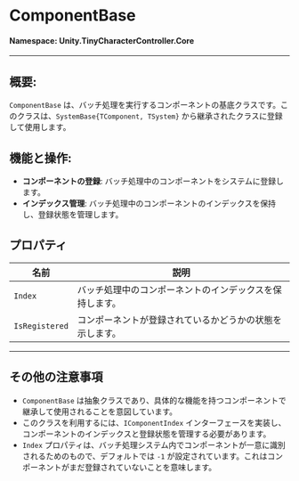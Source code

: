 ﻿# ComponentBase

#### **Namespace**: Unity.TinyCharacterController.Core
---

## 概要:
`ComponentBase` は、バッチ処理を実行するコンポーネントの基底クラスです。このクラスは、`SystemBase{TComponent, TSystem}` から継承されたクラスに登録して使用します。

## 機能と操作:
- **コンポーネントの登録**: バッチ処理中のコンポーネントをシステムに登録します。
- **インデックス管理**: バッチ処理中のコンポーネントのインデックスを保持し、登録状態を管理します。

## プロパティ
| 名前 | 説明 |
|------------------|------|
| `Index` | バッチ処理中のコンポーネントのインデックスを保持します。 |
| `IsRegistered` | コンポーネントが登録されているかどうかの状態を示します。 |

---
## その他の注意事項
- `ComponentBase` は抽象クラスであり、具体的な機能を持つコンポーネントで継承して使用されることを意図しています。
- このクラスを利用するには、`IComponentIndex` インターフェースを実装し、コンポーネントのインデックスと登録状態を管理する必要があります。
- `Index` プロパティは、バッチ処理システム内でコンポーネントが一意に識別されるためのもので、デフォルトでは `-1` が設定されています。これはコンポーネントがまだ登録されていないことを意味します。

